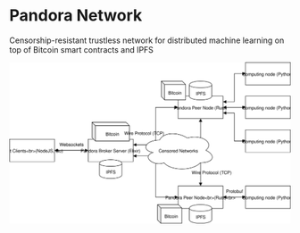 Pandora Network
===

Censorship-resistant trustless network for distributed machine learning on top of Bitcoin smart contracts and IPFS

![](assets/pandora-network.svg)
